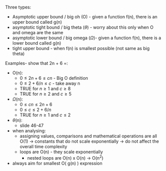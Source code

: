  Three types:
-  Asymptotic upper bound / big oh (O) - given a function f(n), there is an upper bound called g(n)
- asymptotic tight bound / big theta ($\theta$) -  worry about this only when O and omega are the same
- asymptotic lower bound / big omega ($\Omega$)- given a function f(n), there is a lower bound called g(n)
- tight upper bound - when f(n) is smallest possible (not same as big theta)

Examples- show that 2n + 6 =:
- O(n):
	- $0 \leq 2n + 6 \leq cn$ - Big O definition
	- $0 \leq 2 + 6/n \leq c$ - take away n
	- TRUE for $n \ge 1$ and $c \ge 8$
	- TRUE for $n \ge 2$ and $c \ge 5$
- $\Omega$(n):
	-  $0 \leq cn \leq 2n + 6$
	- $0 \leq c \leq 2 + 6/n$
	- TRUE for $n \geq 1$ and $c \leq 2$
- $\theta$(n):
	- slide 46-47
- when analysing:
	- assigning values, comparisons and mathematical operations are all O(1) -> constants that do not scale exponentially -> do not affect the overall time complexity
	- loops are O(n) - they scale exponentially
		- nested loops are O(n) x O(n) -> O(n<sup>2</sup>)
- always aim for smallest O( g(n) ) expression
